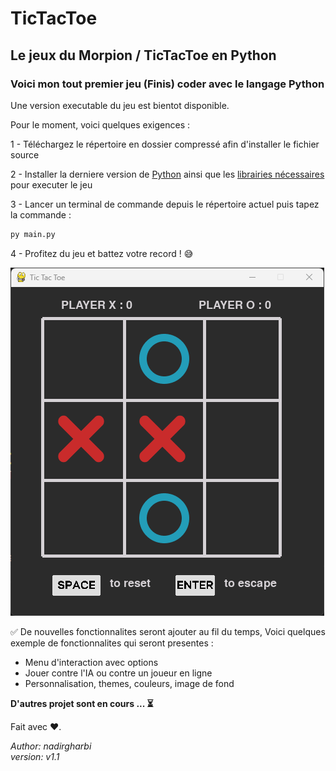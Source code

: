 # TicTacToe
## Le jeux du Morpion / TicTacToe en Python

### **Voici mon tout premier jeu (Finis) coder avec le langage Python**

Une version executable du jeu est bientot disponible. 

Pour le moment, voici quelques exigences :

1 - Téléchargez le répertoire en dossier compressé afin d'installer le fichier source

2 - Installer la derniere version de [Python](https://www.python.org/downloads/) ainsi que les [librairies nécessaires](https://www.pygame.org/download.shtml) pour executer le jeu

3 - Lancer un terminal de commande depuis le répertoire actuel puis tapez la commande :

```bash
py main.py
```

4 - Profitez du jeu et battez votre record ! 😅


![alt text](./tic-tac-toe-img.png)


✅ De nouvelles fonctionnalites seront ajouter au fil du temps, Voici quelques exemple de fonctionnalites qui seront presentes :
* Menu d'interaction avec options 
* Jouer contre l'IA ou contre un joueur en ligne
* Personnalisation, themes, couleurs, image de fond 

**D'autres projet sont en cours ... ⏳**


Fait avec ❤️.

_Author: nadirgharbi_  
_version: v1.1_  
